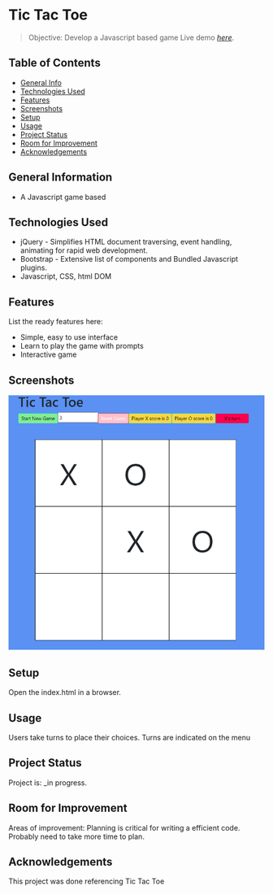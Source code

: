 # Tic Tac Toe
> Objective: Develop a Javascript based game
> Live demo [_here_](https://dou-shou-qi.vercel.app/). <!-- If you have the project hosted somewhere, include the link here. -->

## Table of Contents
* [General Info](#general-information)
* [Technologies Used](#technologies-used)
* [Features](#features)
* [Screenshots](#screenshots)
* [Setup](#setup)
* [Usage](#usage)
* [Project Status](#project-status)
* [Room for Improvement](#room-for-improvement)
* [Acknowledgements](#acknowledgements)
<!-- * [License](#license) -->

## General Information
- A Javascript game based 
<!-- You don't have to answer all the questions - just the ones relevant to your project. -->

## Technologies Used
- jQuery -  Simplifies HTML document traversing, event handling, animating for rapid web development.
- Bootstrap - Extensive list of components and Bundled Javascript plugins.
- Javascript, CSS, html DOM

## Features
List the ready features here:
- Simple, easy to use interface
- Learn to play the game with prompts
- Interactive game

## Screenshots
![Example screenshot](TicTacToe.png)
<!-- If you have screenshots you'd like to share, include them here. -->

## Setup
Open the index.html in a browser.

## Usage
Users take turns to place their choices. Turns are indicated on the menu

## Project Status
Project is: _in progress. 

## Room for Improvement
Areas of improvement: Planning is critical for writing a efficient code. Probably need to take more time
to plan.

## Acknowledgements
This project was done referencing Tic Tac Toe

<!-- Optional -->
<!-- ## License -->
<!-- This project is open source and available under the [... License](). -->
<!-- You don't have to include all sections - just the one's relevant to your project -->